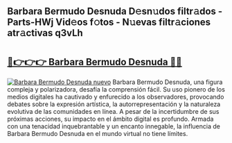 ## Barbara Bermudo Desnuda D𝚎sn𝚞dos filtr𝚊dos - Parts-HWj Vid𝚎os f𝚘tos - N𝚞evas filtr𝚊ciones atr𝚊ctivas q3vLh

# <h2><a href="http://mb35x8b.tromn.icu/?c=Barbara+Bermudo+Desnuda">🔗👉👉👉 Barbara Bermudo Desnuda 🔗🔗</a></h2>

[![Barbara Bermudo Desnuda nuevo](https://i.imgur.com/pEAQMta.gif)](http://mb35x8b.tromn.icu/?c=Barbara+Bermudo+Desnuda)
Barbara Bermudo Desnuda, una figura compleja y polarizadora, desafía la comprensión fácil. Su uso pionero de los medios digitales ha cautivado y enfurecido a los observadores, provocando debates sobre la expresión artística, la autorrepresentación y la naturaleza evolutiva de las comunidades en línea. A pesar de la incertidumbre de sus próximas acciones, su impacto en el ámbito digital es profundo. Armada con una tenacidad inquebrantable y un encanto innegable, la influencia de Barbara Bermudo Desnuda en el mundo virtual no tiene límites.
